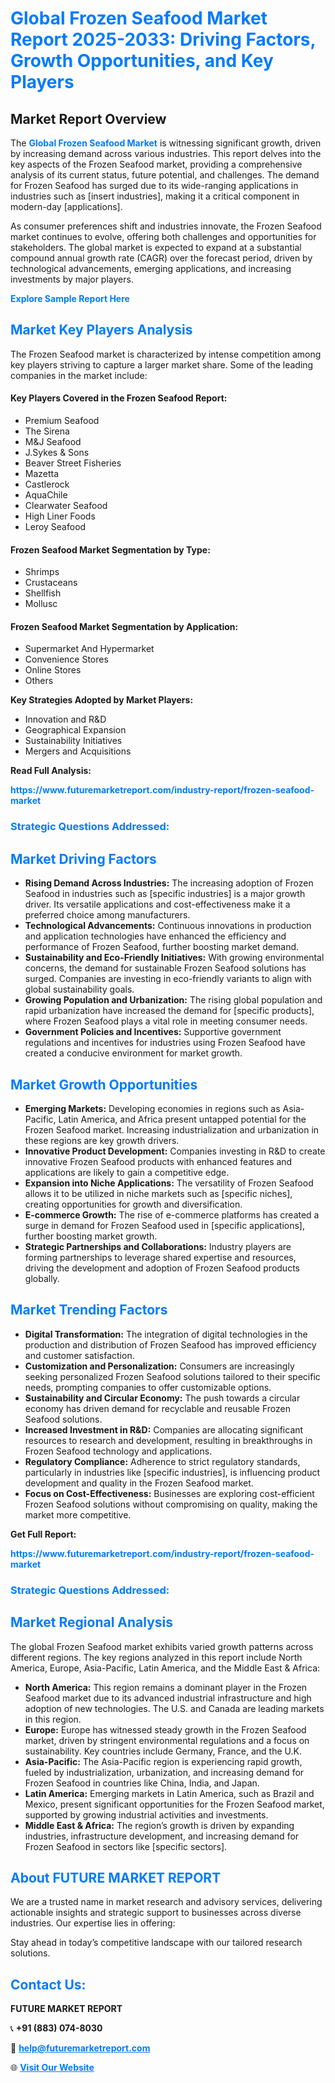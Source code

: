 <h1 style="color: #007BFF;">Global Frozen Seafood Market Report 2025-2033: Driving Factors, Growth Opportunities, and Key Players</h1>

<section id="overview">
<h2>Market Report Overview</h2>
<p>The <a href="https://www.futuremarketreport.com/industry-report/frozen-seafood-market" style="color: #007BFF; text-decoration: none;"><strong>Global Frozen Seafood Market</strong></a> is witnessing significant growth, driven by increasing demand across various industries. This report delves into the key aspects of the Frozen Seafood market, providing a comprehensive analysis of its current status, future potential, and challenges. The demand for Frozen Seafood has surged due to its wide-ranging applications in industries such as [insert industries], making it a critical component in modern-day [applications].</p>
<p>As consumer preferences shift and industries innovate, the Frozen Seafood market continues to evolve, offering both challenges and opportunities for stakeholders. The global market is expected to expand at a substantial compound annual growth rate (CAGR) over the forecast period, driven by technological advancements, emerging applications, and increasing investments by major players.</p>
</section>

<section id="overview">
<p><a href="https://www.futuremarketreport.com/request-sample/reportId=61692" style="color: #007BFF; text-decoration: none;"><strong>Explore Sample Report Here</strong></a></p>
</section>

<section id="key-players">
<h2 style="color: #007BFF;">Market Key Players Analysis</h2>
<p>The Frozen Seafood market is characterized by intense competition among key players striving to capture a larger market share. Some of the leading companies in the market include:</p>
<h4>Key Players Covered in the Frozen Seafood Report:</h4>
<ul><li>Premium Seafood</li><li>The Sirena</li><li>M&amp;J Seafood</li><li>J.Sykes &amp; Sons</li><li>Beaver Street Fisheries</li><li>Mazetta</li><li>Castlerock</li><li>AquaChile</li><li>Clearwater Seafood</li><li>High Liner Foods</li><li>Leroy Seafood</li></ul>
<h4>Frozen Seafood Market Segmentation by Type:</h4>
<ul><li>Shrimps</li><li>Crustaceans</li><li>Shellfish</li><li>Mollusc</li></ul>

<h4>Frozen Seafood Market Segmentation by Application:</h4>
<ul><li>Supermarket And Hypermarket</li><li>Convenience Stores</li><li>Online Stores</li><li>Others</li></ul>
<p><strong>Key Strategies Adopted by Market Players:</strong></p>
<ul>
<li>Innovation and R&D</li>
<li>Geographical Expansion</li>
<li>Sustainability Initiatives</li>
<li>Mergers and Acquisitions</li>
</ul>
</section>

<section>
<p><strong>Read Full Analysis: </strong></p><a href="https://www.futuremarketreport.com/industry-report/frozen-seafood-market" style="color: #007BFF; text-decoration: none;"><strong>https://www.futuremarketreport.com/industry-report/frozen-seafood-market</strong></a>
<h3 style="color: #007BFF;">Strategic Questions Addressed:</h3>
</section>

<section id="driving-factors">
<h2 style="color: #007BFF;">Market Driving Factors</h2>
<ul>
<li><strong>Rising Demand Across Industries:</strong> The increasing adoption of Frozen Seafood in industries such as [specific industries] is a major growth driver. Its versatile applications and cost-effectiveness make it a preferred choice among manufacturers.</li>
<li><strong>Technological Advancements:</strong> Continuous innovations in production and application technologies have enhanced the efficiency and performance of Frozen Seafood, further boosting market demand.</li>
<li><strong>Sustainability and Eco-Friendly Initiatives:</strong> With growing environmental concerns, the demand for sustainable Frozen Seafood solutions has surged. Companies are investing in eco-friendly variants to align with global sustainability goals.</li>
<li><strong>Growing Population and Urbanization:</strong> The rising global population and rapid urbanization have increased the demand for [specific products], where Frozen Seafood plays a vital role in meeting consumer needs.</li>
<li><strong>Government Policies and Incentives:</strong> Supportive government regulations and incentives for industries using Frozen Seafood have created a conducive environment for market growth.</li>
</ul>
</section>

<section id="growth-opportunities">
<h2 style="color: #007BFF;">Market Growth Opportunities</h2>
<ul>
<li><strong>Emerging Markets:</strong> Developing economies in regions such as Asia-Pacific, Latin America, and Africa present untapped potential for the Frozen Seafood market. Increasing industrialization and urbanization in these regions are key growth drivers.</li>
<li><strong>Innovative Product Development:</strong> Companies investing in R&D to create innovative Frozen Seafood products with enhanced features and applications are likely to gain a competitive edge.</li>
<li><strong>Expansion into Niche Applications:</strong> The versatility of Frozen Seafood allows it to be utilized in niche markets such as [specific niches], creating opportunities for growth and diversification.</li>
<li><strong>E-commerce Growth:</strong> The rise of e-commerce platforms has created a surge in demand for Frozen Seafood used in [specific applications], further boosting market growth.</li>
<li><strong>Strategic Partnerships and Collaborations:</strong> Industry players are forming partnerships to leverage shared expertise and resources, driving the development and adoption of Frozen Seafood products globally.</li>
</ul>
</section>

<section id="trending-factors">
<h2 style="color: #007BFF;">Market Trending Factors</h2>
<ul>
<li><strong>Digital Transformation:</strong> The integration of digital technologies in the production and distribution of Frozen Seafood has improved efficiency and customer satisfaction.</li>
<li><strong>Customization and Personalization:</strong> Consumers are increasingly seeking personalized Frozen Seafood solutions tailored to their specific needs, prompting companies to offer customizable options.</li>
<li><strong>Sustainability and Circular Economy:</strong> The push towards a circular economy has driven demand for recyclable and reusable Frozen Seafood solutions.</li>
<li><strong>Increased Investment in R&D:</strong> Companies are allocating significant resources to research and development, resulting in breakthroughs in Frozen Seafood technology and applications.</li>
<li><strong>Regulatory Compliance:</strong> Adherence to strict regulatory standards, particularly in industries like [specific industries], is influencing product development and quality in the Frozen Seafood market.</li>
<li><strong>Focus on Cost-Effectiveness:</strong> Businesses are exploring cost-efficient Frozen Seafood solutions without compromising on quality, making the market more competitive.</li>
</ul>
</section>

<section>
<p><strong>Get Full Report: </strong></p><a href="https://www.futuremarketreport.com/industry-report/frozen-seafood-market" style="color: #007BFF; text-decoration: none;"><strong>https://www.futuremarketreport.com/industry-report/frozen-seafood-market</strong></a>
<h3 style="color: #007BFF;">Strategic Questions Addressed:</h3>
</section>


<section id="regional-analysis">
<h2 style="color: #007BFF;">Market Regional Analysis</h2>
<p>The global Frozen Seafood market exhibits varied growth patterns across different regions. The key regions analyzed in this report include North America, Europe, Asia-Pacific, Latin America, and the Middle East & Africa:</p>
<ul>
<li><strong>North America:</strong> This region remains a dominant player in the Frozen Seafood market due to its advanced industrial infrastructure and high adoption of new technologies. The U.S. and Canada are leading markets in this region.</li>
<li><strong>Europe:</strong> Europe has witnessed steady growth in the Frozen Seafood market, driven by stringent environmental regulations and a focus on sustainability. Key countries include Germany, France, and the U.K.</li>
<li><strong>Asia-Pacific:</strong> The Asia-Pacific region is experiencing rapid growth, fueled by industrialization, urbanization, and increasing demand for Frozen Seafood in countries like China, India, and Japan.</li>
<li><strong>Latin America:</strong> Emerging markets in Latin America, such as Brazil and Mexico, present significant opportunities for the Frozen Seafood market, supported by growing industrial activities and investments.</li>
<li><strong>Middle East & Africa:</strong> The region’s growth is driven by expanding industries, infrastructure development, and increasing demand for Frozen Seafood in sectors like [specific sectors].</li>
</ul>
</section>

<footer>
<h2 style="color: #007BFF;">About FUTURE MARKET REPORT</h2>
<p>We are a trusted name in market research and advisory services, delivering actionable insights and strategic support to businesses across diverse industries. Our expertise lies in offering:</p>

<p>Stay ahead in today’s competitive landscape with our tailored research solutions.</p>

<h2 style="color: #007BFF;">Contact Us:</h2>
<p><strong>FUTURE MARKET REPORT</strong></p>
<p>📞 <strong>+91 (883) 074-8030</strong></p>
<p>📧 <strong><a href="mailto:help@futuremarketreport.com" style="color: #007BFF;">help@futuremarketreport.com</a></strong></p>
<p>🌐 <strong><a href="https://www.futuremarketreport.com/" style="color: #007BFF;">Visit Our Website</a></strong></p>
</footer>